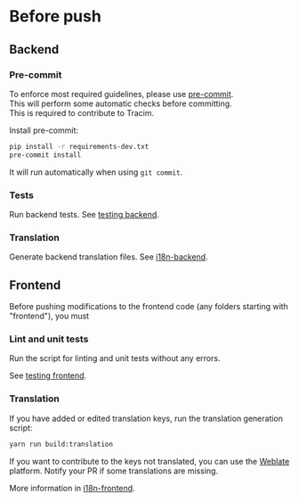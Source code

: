 # Before push

## Backend

### Pre-commit

To enforce most required guidelines, please use [pre-commit](https://pre-commit.com/).  
This will perform some automatic checks before committing.  
This is required to contribute to Tracim.

Install pre-commit:
```bash
pip install -r requirements-dev.txt
pre-commit install
```

It will run automatically when using `git commit`.

### Tests

Run backend tests.
See [testing backend](/docs/development/test/backend_test.md).

### Translation

Generate backend translation files.
See [i18n-backend](/docs/development/i18n/i18n-backend.md).

## Frontend

Before pushing modifications to the frontend code (any folders starting with "frontend"), you must

### Lint and unit tests

Run the script for linting and unit tests without any errors.

See [testing frontend](/docs/development/test/frontend_test.md).

### Translation

If you have added or edited translation keys, run the translation generation script:
```bash
yarn run build:translation
```

If you want to contribute to the keys not translated, you can use the [Weblate](https://hosted.weblate.org/projects/tracim/) platform.
Notify your PR if some translations are missing.

More information in [i18n-frontend](/docs/development/i18n/i18n-frontend.md).
